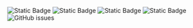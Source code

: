 ![Static Badge](https://img.shields.io/badge/blacklists-60-000000) ![Static Badge](https://img.shields.io/badge/blacklisted-2673345-cc0000) ![Static Badge](https://img.shields.io/badge/whitelisted-2245-00CC00) ![Static Badge](https://img.shields.io/badge/streaming_blacklist-28107-000000) ![GitHub issues](https://img.shields.io/github/issues/fabriziosalmi/blacklists)
